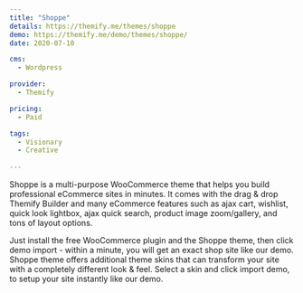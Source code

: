 ```yaml
---
title: "Shoppe"
details: https://themify.me/themes/shoppe
demo: https://themify.me/demo/themes/shoppe/
date: 2020-07-10

cms: 
  - Wordpress

provider: 
  - Themify

pricing:
  - Paid

tags:
  - Visionary
  - Creative
  
---
```


Shoppe is a multi-purpose WooCommerce theme that helps you build professional eCommerce sites in minutes. It comes with the drag & drop Themify Builder and many eCommerce features such as ajax cart, wishlist, quick look lightbox, ajax quick search, product image zoom/gallery, and tons of layout options.

Just install the free WooCommerce plugin and the Shoppe theme, then click demo import - within a minute, you will get an exact shop site like our demo. Shoppe theme offers additional theme skins that can transform your site with a completely different look & feel. Select a skin and click import demo, to setup your site  instantly like our demo.